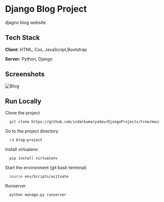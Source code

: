 # Django Blog Project

djagno blog website

## Tech Stack

**Client:** HTML, Css, JavaScript,Bootstrap

**Server:** Python, Django

## Screenshots

![Blog](https://github.com/indalkumaryadav/DjangoProjects/blob/main/blogProject/screenshot.png)

## Run Locally

Clone the project

```bash
  git clone https://github.com/indalkumaryadav/DjangoProjects/tree/main/blogProject
```

Go to the project directory

```bash
  cd blog-project
```

Install virtualenv

```bash
  pip install virtualenv
```

Start the environment (git bash terminal)

```bash
  source env/Scripts/acitvate
```

Runserver

```bash
  python manage.py runserver
```
